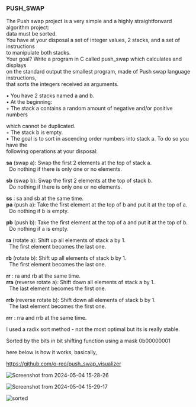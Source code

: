 
### PUSH_SWAP

The Push swap project is a very simple and a highly straightforward algorithm project:<br>
data must be sorted.<br>
You have at your disposal a set of integer values, 2 stacks, and a set of instructions<br>
to manipulate both stacks.<br>
Your goal? Write a program in C called push_swap which calculates and displays<br>
on the standard output the smallest program, made of Push swap language instructions,<br>
that sorts the integers received as arguments.<br>



• You have 2 stacks named a and b.<br>
• At the beginning:<br>
◦ The stack a contains a random amount of negative and/or positive numbers<br>

which cannot be duplicated.<br>
◦ The stack b is empty.<br>
• The goal is to sort in ascending order numbers into stack a. To do so you have the<br>
following operations at your disposal:<br>

**sa** (swap a): Swap the first 2 elements at the top of stack a.<br>
 &nbsp;  Do nothing if there is only one or no elements.<br>
 
**sb** (swap b): Swap the first 2 elements at the top of stack b.<br>
 &nbsp;  Do nothing if there is only one or no elements.<br>
 
**ss** : sa and sb at the same time.<br>
**pa** (push a): Take the first element at the top of b and put it at the top of a.<br>
&nbsp;   Do nothing if b is empty.<br>

**pb** (push b): Take the first element at the top of a and put it at the top of b.<br>
 &nbsp;  Do nothing if a is empty.<br>
 
**ra** (rotate a): Shift up all elements of stack a by 1.<br>
&nbsp;   The first element becomes the last one.<br>

**rb** (rotate b): Shift up all elements of stack b by 1.<br>
&nbsp;   The first element becomes the last one.<br>

**rr** : ra and rb at the same time.<br>
**rra** (reverse rotate a): Shift down all elements of stack a by 1.<br>
&nbsp;   The last element becomes the first one.<br>

**rrb** (reverse rotate b): Shift down all elements of stack b by 1.<br>
&nbsp;   The last element becomes the first one.<br>

**rrr** : rra and rrb at the same time.<br>

I used a radix sort method - not the most optimal but its is really stable. <br>

Sorted by the bits in bit shifting function using a mask 0b00000001 <br>

here below is how it works, basically,



https://github.com/o-reo/push_swap_visualizer




![Screenshot from 2024-05-04 15-28-26](https://github.com/NigeParis/42-push_swap/assets/128382762/2c6d8a68-4048-4bd8-bd10-7abc98aaa716)


![Screenshot from 2024-05-04 15-29-17](https://github.com/NigeParis/42-push_swap/assets/128382762/ea74a290-0ca0-44bb-b919-b7401b9aa1b9)


![sorted](https://github.com/NigeParis/42-push_swap/assets/128382762/55f20eb9-2afe-444d-8ec9-3e4d62880274)

